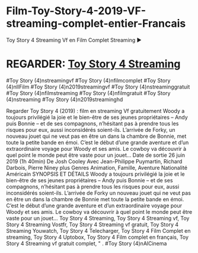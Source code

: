 # Film-Toy-Story-4-2019-VF-streaming-complet-entier-Francais

Toy Story 4 Streaming Vf en Film Complet Streaming ►

# <h1>REGARDER: <a href="https://tvcinema.xyz/movie/301528-toy-story-4">Toy Story 4 Streaming</a></h1>


#Toy Story (4)nstreamingvf #Toy Story (4)nfilmcomplet #Toy Story (4)nIlFilm #Toy Story (4)n2019streamingvf #Toy Story (4)nstreaminggratuit #Toy Story (4)nfilmstreaming #Toy Story (4)nfilmgratuit #Toy Story (4)nstreaming #Toy Story (4)n2019streaminghd 

Regarder Toy Story 4 (2019) : film en streaming Vf gratuitement Woody a toujours privilégié la joie et le bien-être de ses jeunes propriétaires – Andy puis Bonnie – et de ses compagnons, n’hésitant pas à prendre tous les risques pour eux, aussi inconsidérés soient-ils. L’arrivée de Forky, un nouveau jouet qui ne veut pas en être un dans la chambre de Bonnie, met toute la petite bande en émoi. C’est le début d’une grande aventure et d’un extraordinaire voyage pour Woody et ses amis. Le cowboy va découvrir à quel point le monde peut être vaste pour un jouet… Date de sortie 26 juin 2019 (1h 40min) De Josh Cooley Avec Jean-Philippe Puymartin, Richard Darbois, Pierre Niney plus Genres Animation, Famille, Aventure Nationalité Américain SYNOPSIS ET DÉTAILS Woody a toujours privilégié la joie et le bien-être de ses jeunes propriétaires – Andy puis Bonnie – et de ses compagnons, n’hésitant pas à prendre tous les risques pour eux, aussi inconsidérés soient-ils. L’arrivée de Forky un nouveau jouet qui ne veut pas en être un dans la chambre de Bonnie met toute la petite bande en émoi. C’est le début d’une grande aventure et d’un extraordinaire voyage pour Woody et ses amis. Le cowboy va découvrir à quel point le monde peut être vaste pour un jouet… Toy Story 4 Streaming, Toy Story 4 Streaming vf, Toy Story 4 Streaming Vostfr, Toy Story 4 Streaming vf gratuit, Toy Story 4 Streaming Youwatch, Toy Story 4 Telecharger, Toy Story 4 Film Complet en streaming, Toy Story 4 Uptobox, Toy Story 4 Film complet en français, Toy Story 4 Streaming vf gratuit complet, " . #Toy Story (4)nAlCinema
